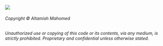 ![](https://i.imgur.com/M8RHuqp.png)

###### Copyright © Altamish Mahomed
_Unauthorized use or copying of this code or its contents, via any medium, is strictly prohibited._
_Proprietary and confidential unless otherwise stated._
